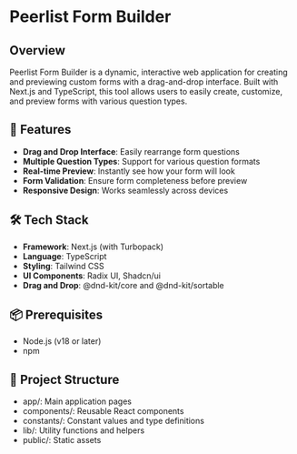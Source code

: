 # Peerlist Form Builder

## Overview

Peerlist Form Builder is a dynamic, interactive web application for creating and previewing custom forms with a drag-and-drop interface. Built with Next.js and TypeScript, this tool allows users to easily create, customize, and preview forms with various question types.

## 🚀 Features

- **Drag and Drop Interface**: Easily rearrange form questions
- **Multiple Question Types**: Support for various question formats
- **Real-time Preview**: Instantly see how your form will look
- **Form Validation**: Ensure form completeness before preview
- **Responsive Design**: Works seamlessly across devices

## 🛠 Tech Stack

- **Framework**: Next.js (with Turbopack)
- **Language**: TypeScript
- **Styling**: Tailwind CSS
- **UI Components**: Radix UI, Shadcn/ui
- **Drag and Drop**: @dnd-kit/core and @dnd-kit/sortable

## 📦 Prerequisites

- Node.js (v18 or later)
- npm

## 📝 Project Structure

- app/: Main application pages
- components/: Reusable React components
- constants/: Constant values and type definitions
- lib/: Utility functions and helpers
- public/: Static assets
